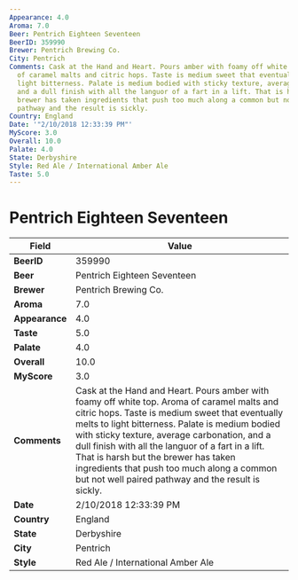 ```yaml
---
Appearance: 4.0
Aroma: 7.0
Beer: Pentrich Eighteen Seventeen
BeerID: 359990
Brewer: Pentrich Brewing Co.
City: Pentrich
Comments: Cask at the Hand and Heart. Pours amber with foamy off white top. Aroma
  of caramel malts and citric hops. Taste is medium sweet that eventually melts to
  light bitterness. Palate is medium bodied with sticky texture, average carbonation,
  and a dull finish with all the languor of a fart in a lift. That is harsh but the
  brewer has taken ingredients that push too much along a common but not well paired
  pathway and the result is sickly.
Country: England
Date: '"2/10/2018 12:33:39 PM"'
MyScore: 3.0
Overall: 10.0
Palate: 4.0
State: Derbyshire
Style: Red Ale / International Amber Ale
Taste: 5.0
---
```


# Pentrich Eighteen Seventeen

| Field         | Value |
|---------------|-------|
| **BeerID** | 359990 |
| **Beer** | Pentrich Eighteen Seventeen |
| **Brewer** | Pentrich Brewing Co. |
| **Aroma** | 7.0 |
| **Appearance** | 4.0 |
| **Taste** | 5.0 |
| **Palate** | 4.0 |
| **Overall** | 10.0 |
| **MyScore** | 3.0 |
| **Comments** | Cask at the Hand and Heart. Pours amber with foamy off white top. Aroma of caramel malts and citric hops. Taste is medium sweet that eventually melts to light bitterness. Palate is medium bodied with sticky texture, average carbonation, and a dull finish with all the languor of a fart in a lift. That is harsh but the brewer has taken ingredients that push too much along a common but not well paired pathway and the result is sickly. |
| **Date** | 2/10/2018 12:33:39 PM |
| **Country** | England |
| **State** | Derbyshire |
| **City** | Pentrich |
| **Style** | Red Ale / International Amber Ale |
